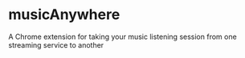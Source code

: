 # musicAnywhere
A Chrome extension for taking your music listening session from one streaming service to another
